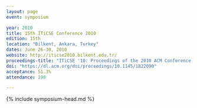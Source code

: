 ```yaml
---
layout: page
event: symposium

year: 2010
title: 15th ITiCSE Conference 2010
edition: 15th
location: "Bilkent, Ankara, Turkey"
dates: June 26-30, 2010
website: http://iticse2010.bilkent.edu.tr/
proceedings-title: "ITiCSE '10: Proceedings of the 2010 ACM Conference on Innovation and Technology in Computer Science Education"  
doi: "https://dl.acm.org/doi/proceedings/10.1145/1822090"
acceptance: 51.3%
attendance: 190

---
```


{% include symposium-head.md %}
